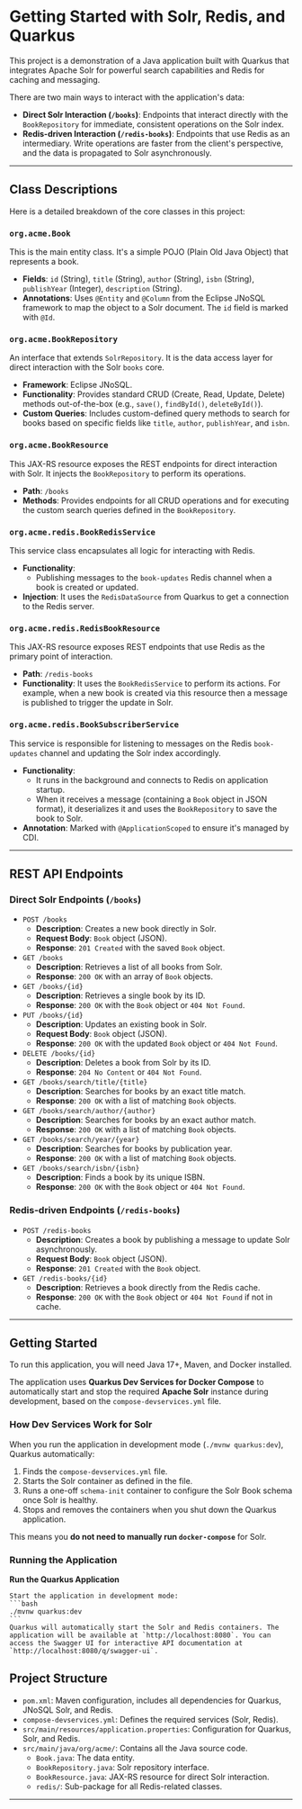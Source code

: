 # Getting Started with Solr, Redis, and Quarkus

This project is a demonstration of a Java application built with Quarkus that integrates Apache Solr for powerful search capabilities and Redis for caching and messaging.

There are two main ways to interact with the application's data:
*   **Direct Solr Interaction (`/books`)**: Endpoints that interact directly with the `BookRepository` for immediate, consistent operations on the Solr index.
*   **Redis-driven Interaction (`/redis-books`)**: Endpoints that use Redis as an intermediary. Write operations are faster from the client's perspective, and the data is propagated to Solr asynchronously.

---

## Class Descriptions

Here is a detailed breakdown of the core classes in this project:

### `org.acme.Book`
This is the main entity class. It's a simple POJO (Plain Old Java Object) that represents a book.
*   **Fields**: `id` (String), `title` (String), `author` (String), `isbn` (String), `publishYear` (Integer), `description` (String).
*   **Annotations**: Uses `@Entity` and `@Column` from the Eclipse JNoSQL framework to map the object to a Solr document. The `id` field is marked with `@Id`.

### `org.acme.BookRepository`
An interface that extends `SolrRepository`. It is the data access layer for direct interaction with the Solr `books` core.
*   **Framework**: Eclipse JNoSQL.
*   **Functionality**: Provides standard CRUD (Create, Read, Update, Delete) methods out-of-the-box (e.g., `save()`, `findById()`, `deleteById()`).
*   **Custom Queries**: Includes custom-defined query methods to search for books based on specific fields like `title`, `author`, `publishYear`, and `isbn`.

### `org.acme.BookResource`
This JAX-RS resource exposes the REST endpoints for direct interaction with Solr. It injects the `BookRepository` to perform its operations.
*   **Path**: `/books`
*   **Methods**: Provides endpoints for all CRUD operations and for executing the custom search queries defined in the `BookRepository`.

### `org.acme.redis.BookRedisService`
This service class encapsulates all logic for interacting with Redis.
*   **Functionality**:
    *   Publishing messages to the `book-updates` Redis channel when a book is created or updated.
*   **Injection**: It uses the `RedisDataSource` from Quarkus to get a connection to the Redis server.

### `org.acme.redis.RedisBookResource`
This JAX-RS resource exposes REST endpoints that use Redis as the primary point of interaction.
*   **Path**: `/redis-books`
*   **Functionality**: It uses the `BookRedisService` to perform its actions. For example, when a new book is created via this resource then a message is published to trigger the update in Solr.

### `org.acme.redis.BookSubscriberService`
This service is responsible for listening to messages on the Redis `book-updates` channel and updating the Solr index accordingly.
*   **Functionality**:
    *   It runs in the background and connects to Redis on application startup.
    *   When it receives a message (containing a `Book` object in JSON format), it deserializes it and uses the `BookRepository` to save the book to Solr.
*   **Annotation**: Marked with `@ApplicationScoped` to ensure it's managed by CDI.

---

## REST API Endpoints

### Direct Solr Endpoints (`/books`)

*   `POST /books`
    *   **Description**: Creates a new book directly in Solr.
    *   **Request Body**: `Book` object (JSON).
    *   **Response**: `201 Created` with the saved `Book` object.
*   `GET /books`
    *   **Description**: Retrieves a list of all books from Solr.
    *   **Response**: `200 OK` with an array of `Book` objects.
*   `GET /books/{id}`
    *   **Description**: Retrieves a single book by its ID.
    *   **Response**: `200 OK` with the `Book` object or `404 Not Found`.
*   `PUT /books/{id}`
    *   **Description**: Updates an existing book in Solr.
    *   **Request Body**: `Book` object (JSON).
    *   **Response**: `200 OK` with the updated `Book` object or `404 Not Found`.
*   `DELETE /books/{id}`
    *   **Description**: Deletes a book from Solr by its ID.
    *   **Response**: `204 No Content` or `404 Not Found`.
*   `GET /books/search/title/{title}`
    *   **Description**: Searches for books by an exact title match.
    *   **Response**: `200 OK` with a list of matching `Book` objects.
*   `GET /books/search/author/{author}`
    *   **Description**: Searches for books by an exact author match.
    *   **Response**: `200 OK` with a list of matching `Book` objects.
*   `GET /books/search/year/{year}`
    *   **Description**: Searches for books by publication year.
    *   **Response**: `200 OK` with a list of matching `Book` objects.
*   `GET /books/search/isbn/{isbn}`
    *   **Description**: Finds a book by its unique ISBN.
    *   **Response**: `200 OK` with the `Book` object or `404 Not Found`.

### Redis-driven Endpoints (`/redis-books`)

*   `POST /redis-books`
    *   **Description**: Creates a book by publishing a message to update Solr asynchronously.
    *   **Request Body**: `Book` object (JSON).
    *   **Response**: `201 Created` with the `Book` object.
*   `GET /redis-books/{id}`
    *   **Description**: Retrieves a book directly from the Redis cache.
    *   **Response**: `200 OK` with the `Book` object or `404 Not Found` if not in cache.

---

## Getting Started

To run this application, you will need Java 17+, Maven, and Docker installed.

The application uses **Quarkus Dev Services for Docker Compose** to automatically start and stop the required **Apache Solr** instance during development, based on the `compose-devservices.yml` file.

### How Dev Services Work for Solr

When you run the application in development mode (`./mvnw quarkus:dev`), Quarkus automatically:
1.  Finds the `compose-devservices.yml` file.
2.  Starts the Solr container as defined in the file.
3.  Runs a one-off `schema-init` container to configure the Solr Book schema once Solr is healthy.
4.  Stops and removes the containers when you shut down the Quarkus application.

This means you **do not need to manually run `docker-compose`** for Solr.

### Running the Application
**Run the Quarkus Application**

    Start the application in development mode:
    ```bash
    ./mvnw quarkus:dev
    ```
    Quarkus will automatically start the Solr and Redis containers. The application will be available at `http://localhost:8080`. You can access the Swagger UI for interactive API documentation at `http://localhost:8080/q/swagger-ui`.

## Project Structure

*   `pom.xml`: Maven configuration, includes all dependencies for Quarkus, JNoSQL Solr, and Redis.
*   `compose-devservices.yml`: Defines the required services (Solr, Redis).
*   `src/main/resources/application.properties`: Configuration for Quarkus, Solr, and Redis.
*   `src/main/java/org/acme/`: Contains all the Java source code.
    *   `Book.java`: The data entity.
    *   `BookRepository.java`: Solr repository interface.
    *   `BookResource.java`: JAX-RS resource for direct Solr interaction.
    *   `redis/`: Sub-package for all Redis-related classes.

---